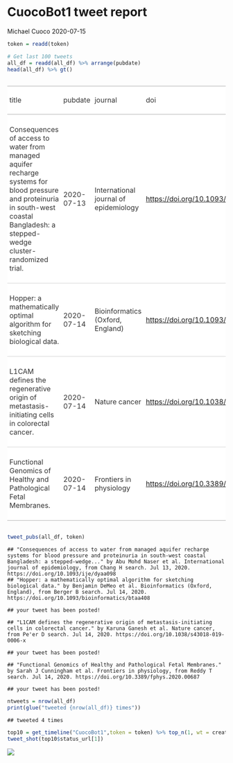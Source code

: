 CuocoBot1 tweet report
================
Michael Cuoco
2020-07-15

``` r
token = readd(token)
```

``` r
# Get last 100 tweets
all_df = readd(all_df) %>% arrange(pubdate)
head(all_df) %>% gt()
```

<!--html_preserve-->

<style>html {
  font-family: -apple-system, BlinkMacSystemFont, 'Segoe UI', Roboto, Oxygen, Ubuntu, Cantarell, 'Helvetica Neue', 'Fira Sans', 'Droid Sans', Arial, sans-serif;
}

#vnxjlfpeaq .gt_table {
  display: table;
  border-collapse: collapse;
  margin-left: auto;
  margin-right: auto;
  color: #333333;
  font-size: 16px;
  background-color: #FFFFFF;
  width: auto;
  border-top-style: solid;
  border-top-width: 2px;
  border-top-color: #A8A8A8;
  border-right-style: none;
  border-right-width: 2px;
  border-right-color: #D3D3D3;
  border-bottom-style: solid;
  border-bottom-width: 2px;
  border-bottom-color: #A8A8A8;
  border-left-style: none;
  border-left-width: 2px;
  border-left-color: #D3D3D3;
}

#vnxjlfpeaq .gt_heading {
  background-color: #FFFFFF;
  text-align: center;
  border-bottom-color: #FFFFFF;
  border-left-style: none;
  border-left-width: 1px;
  border-left-color: #D3D3D3;
  border-right-style: none;
  border-right-width: 1px;
  border-right-color: #D3D3D3;
}

#vnxjlfpeaq .gt_title {
  color: #333333;
  font-size: 125%;
  font-weight: initial;
  padding-top: 4px;
  padding-bottom: 4px;
  border-bottom-color: #FFFFFF;
  border-bottom-width: 0;
}

#vnxjlfpeaq .gt_subtitle {
  color: #333333;
  font-size: 85%;
  font-weight: initial;
  padding-top: 0;
  padding-bottom: 4px;
  border-top-color: #FFFFFF;
  border-top-width: 0;
}

#vnxjlfpeaq .gt_bottom_border {
  border-bottom-style: solid;
  border-bottom-width: 2px;
  border-bottom-color: #D3D3D3;
}

#vnxjlfpeaq .gt_col_headings {
  border-top-style: solid;
  border-top-width: 2px;
  border-top-color: #D3D3D3;
  border-bottom-style: solid;
  border-bottom-width: 2px;
  border-bottom-color: #D3D3D3;
  border-left-style: none;
  border-left-width: 1px;
  border-left-color: #D3D3D3;
  border-right-style: none;
  border-right-width: 1px;
  border-right-color: #D3D3D3;
}

#vnxjlfpeaq .gt_col_heading {
  color: #333333;
  background-color: #FFFFFF;
  font-size: 100%;
  font-weight: normal;
  text-transform: inherit;
  border-left-style: none;
  border-left-width: 1px;
  border-left-color: #D3D3D3;
  border-right-style: none;
  border-right-width: 1px;
  border-right-color: #D3D3D3;
  vertical-align: bottom;
  padding-top: 5px;
  padding-bottom: 6px;
  padding-left: 5px;
  padding-right: 5px;
  overflow-x: hidden;
}

#vnxjlfpeaq .gt_column_spanner_outer {
  color: #333333;
  background-color: #FFFFFF;
  font-size: 100%;
  font-weight: normal;
  text-transform: inherit;
  padding-top: 0;
  padding-bottom: 0;
  padding-left: 4px;
  padding-right: 4px;
}

#vnxjlfpeaq .gt_column_spanner_outer:first-child {
  padding-left: 0;
}

#vnxjlfpeaq .gt_column_spanner_outer:last-child {
  padding-right: 0;
}

#vnxjlfpeaq .gt_column_spanner {
  border-bottom-style: solid;
  border-bottom-width: 2px;
  border-bottom-color: #D3D3D3;
  vertical-align: bottom;
  padding-top: 5px;
  padding-bottom: 6px;
  overflow-x: hidden;
  display: inline-block;
  width: 100%;
}

#vnxjlfpeaq .gt_group_heading {
  padding: 8px;
  color: #333333;
  background-color: #FFFFFF;
  font-size: 100%;
  font-weight: initial;
  text-transform: inherit;
  border-top-style: solid;
  border-top-width: 2px;
  border-top-color: #D3D3D3;
  border-bottom-style: solid;
  border-bottom-width: 2px;
  border-bottom-color: #D3D3D3;
  border-left-style: none;
  border-left-width: 1px;
  border-left-color: #D3D3D3;
  border-right-style: none;
  border-right-width: 1px;
  border-right-color: #D3D3D3;
  vertical-align: middle;
}

#vnxjlfpeaq .gt_empty_group_heading {
  padding: 0.5px;
  color: #333333;
  background-color: #FFFFFF;
  font-size: 100%;
  font-weight: initial;
  border-top-style: solid;
  border-top-width: 2px;
  border-top-color: #D3D3D3;
  border-bottom-style: solid;
  border-bottom-width: 2px;
  border-bottom-color: #D3D3D3;
  vertical-align: middle;
}

#vnxjlfpeaq .gt_striped {
  background-color: rgba(128, 128, 128, 0.05);
}

#vnxjlfpeaq .gt_from_md > :first-child {
  margin-top: 0;
}

#vnxjlfpeaq .gt_from_md > :last-child {
  margin-bottom: 0;
}

#vnxjlfpeaq .gt_row {
  padding-top: 8px;
  padding-bottom: 8px;
  padding-left: 5px;
  padding-right: 5px;
  margin: 10px;
  border-top-style: solid;
  border-top-width: 1px;
  border-top-color: #D3D3D3;
  border-left-style: none;
  border-left-width: 1px;
  border-left-color: #D3D3D3;
  border-right-style: none;
  border-right-width: 1px;
  border-right-color: #D3D3D3;
  vertical-align: middle;
  overflow-x: hidden;
}

#vnxjlfpeaq .gt_stub {
  color: #333333;
  background-color: #FFFFFF;
  font-size: 100%;
  font-weight: initial;
  text-transform: inherit;
  border-right-style: solid;
  border-right-width: 2px;
  border-right-color: #D3D3D3;
  padding-left: 12px;
}

#vnxjlfpeaq .gt_summary_row {
  color: #333333;
  background-color: #FFFFFF;
  text-transform: inherit;
  padding-top: 8px;
  padding-bottom: 8px;
  padding-left: 5px;
  padding-right: 5px;
}

#vnxjlfpeaq .gt_first_summary_row {
  padding-top: 8px;
  padding-bottom: 8px;
  padding-left: 5px;
  padding-right: 5px;
  border-top-style: solid;
  border-top-width: 2px;
  border-top-color: #D3D3D3;
}

#vnxjlfpeaq .gt_grand_summary_row {
  color: #333333;
  background-color: #FFFFFF;
  text-transform: inherit;
  padding-top: 8px;
  padding-bottom: 8px;
  padding-left: 5px;
  padding-right: 5px;
}

#vnxjlfpeaq .gt_first_grand_summary_row {
  padding-top: 8px;
  padding-bottom: 8px;
  padding-left: 5px;
  padding-right: 5px;
  border-top-style: double;
  border-top-width: 6px;
  border-top-color: #D3D3D3;
}

#vnxjlfpeaq .gt_table_body {
  border-top-style: solid;
  border-top-width: 2px;
  border-top-color: #D3D3D3;
  border-bottom-style: solid;
  border-bottom-width: 2px;
  border-bottom-color: #D3D3D3;
}

#vnxjlfpeaq .gt_footnotes {
  color: #333333;
  background-color: #FFFFFF;
  border-bottom-style: none;
  border-bottom-width: 2px;
  border-bottom-color: #D3D3D3;
  border-left-style: none;
  border-left-width: 2px;
  border-left-color: #D3D3D3;
  border-right-style: none;
  border-right-width: 2px;
  border-right-color: #D3D3D3;
}

#vnxjlfpeaq .gt_footnote {
  margin: 0px;
  font-size: 90%;
  padding: 4px;
}

#vnxjlfpeaq .gt_sourcenotes {
  color: #333333;
  background-color: #FFFFFF;
  border-bottom-style: none;
  border-bottom-width: 2px;
  border-bottom-color: #D3D3D3;
  border-left-style: none;
  border-left-width: 2px;
  border-left-color: #D3D3D3;
  border-right-style: none;
  border-right-width: 2px;
  border-right-color: #D3D3D3;
}

#vnxjlfpeaq .gt_sourcenote {
  font-size: 90%;
  padding: 4px;
}

#vnxjlfpeaq .gt_left {
  text-align: left;
}

#vnxjlfpeaq .gt_center {
  text-align: center;
}

#vnxjlfpeaq .gt_right {
  text-align: right;
  font-variant-numeric: tabular-nums;
}

#vnxjlfpeaq .gt_font_normal {
  font-weight: normal;
}

#vnxjlfpeaq .gt_font_bold {
  font-weight: bold;
}

#vnxjlfpeaq .gt_font_italic {
  font-style: italic;
}

#vnxjlfpeaq .gt_super {
  font-size: 65%;
}

#vnxjlfpeaq .gt_footnote_marks {
  font-style: italic;
  font-size: 65%;
}
</style>

<div id="vnxjlfpeaq" style="overflow-x:auto;overflow-y:auto;width:auto;height:auto;">

<table class="gt_table">

<thead class="gt_col_headings">

<tr>

<th class="gt_col_heading gt_columns_bottom_border gt_left" rowspan="1" colspan="1">

title

</th>

<th class="gt_col_heading gt_columns_bottom_border gt_left" rowspan="1" colspan="1">

pubdate

</th>

<th class="gt_col_heading gt_columns_bottom_border gt_left" rowspan="1" colspan="1">

journal

</th>

<th class="gt_col_heading gt_columns_bottom_border gt_left" rowspan="1" colspan="1">

doi

</th>

<th class="gt_col_heading gt_columns_bottom_border gt_center" rowspan="1" colspan="1">

first\_author

</th>

<th class="gt_col_heading gt_columns_bottom_border gt_center" rowspan="1" colspan="1">

last\_author

</th>

<th class="gt_col_heading gt_columns_bottom_border gt_left" rowspan="1" colspan="1">

search

</th>

</tr>

</thead>

<tbody class="gt_table_body">

<tr>

<td class="gt_row gt_left">

Consequences of access to water from managed aquifer recharge systems
for blood pressure and proteinuria in south-west coastal Bangladesh: a
stepped-wedge cluster-randomized trial.

</td>

<td class="gt_row gt_left">

2020-07-13

</td>

<td class="gt_row gt_left">

International journal of epidemiology

</td>

<td class="gt_row gt_left">

<https://doi.org/10.1093/ije/dyaa098>

</td>

<td class="gt_row gt_center">

Abu Mohd Naser

</td>

<td class="gt_row gt_center">

Stephen P Luby

</td>

<td class="gt_row gt_left">

Chang H

</td>

</tr>

<tr>

<td class="gt_row gt_left">

Hopper: a mathematically optimal algorithm for sketching biological
data.

</td>

<td class="gt_row gt_left">

2020-07-14

</td>

<td class="gt_row gt_left">

Bioinformatics (Oxford, England)

</td>

<td class="gt_row gt_left">

<https://doi.org/10.1093/bioinformatics/btaa408>

</td>

<td class="gt_row gt_center">

Benjamin DeMeo

</td>

<td class="gt_row gt_center">

Bonnie Berger

</td>

<td class="gt_row gt_left">

Berger B

</td>

</tr>

<tr>

<td class="gt_row gt_left">

L1CAM defines the regenerative origin of metastasis-initiating cells in
colorectal cancer.

</td>

<td class="gt_row gt_left">

2020-07-14

</td>

<td class="gt_row gt_left">

Nature cancer

</td>

<td class="gt_row gt_left">

<https://doi.org/10.1038/s43018-019-0006-x>

</td>

<td class="gt_row gt_center">

Karuna Ganesh

</td>

<td class="gt_row gt_center">

Joan Massagué

</td>

<td class="gt_row gt_left">

Pe’er D

</td>

</tr>

<tr>

<td class="gt_row gt_left">

Functional Genomics of Healthy and Pathological Fetal Membranes.

</td>

<td class="gt_row gt_left">

2020-07-14

</td>

<td class="gt_row gt_left">

Frontiers in physiology

</td>

<td class="gt_row gt_left">

<https://doi.org/10.3389/fphys.2020.00687>

</td>

<td class="gt_row gt_center">

Sarah J Cunningham

</td>

<td class="gt_row gt_center">

Timothy E Reddy

</td>

<td class="gt_row gt_left">

Reddy T

</td>

</tr>

</tbody>

</table>

</div>

<!--/html_preserve-->

``` r
tweet_pubs(all_df, token)
```

    ## "Consequences of access to water from managed aquifer recharge systems for blood pressure and proteinuria in south-west coastal Bangladesh: a stepped-wedge..." by Abu Mohd Naser et al. International journal of epidemiology, from Chang H search. Jul 13, 2020. https://doi.org/10.1093/ije/dyaa098
    ## "Hopper: a mathematically optimal algorithm for sketching biological data." by Benjamin DeMeo et al. Bioinformatics (Oxford, England), from Berger B search. Jul 14, 2020. https://doi.org/10.1093/bioinformatics/btaa408

    ## your tweet has been posted!

    ## "L1CAM defines the regenerative origin of metastasis-initiating cells in colorectal cancer." by Karuna Ganesh et al. Nature cancer, from Pe'er D search. Jul 14, 2020. https://doi.org/10.1038/s43018-019-0006-x

    ## your tweet has been posted!

    ## "Functional Genomics of Healthy and Pathological Fetal Membranes." by Sarah J Cunningham et al. Frontiers in physiology, from Reddy T search. Jul 14, 2020. https://doi.org/10.3389/fphys.2020.00687

    ## your tweet has been posted!

``` r
ntweets = nrow(all_df)
print(glue("tweeted {nrow(all_df)} times"))
```

    ## tweeted 4 times

``` r
top10 = get_timeline("CuocoBot1",token = token) %>% top_n(1, wt = created_at)
tweet_shot(top10$status_url[1])
```

![](tweet_report_files/figure-gfm/10%20tweets-1.png)<!-- -->
